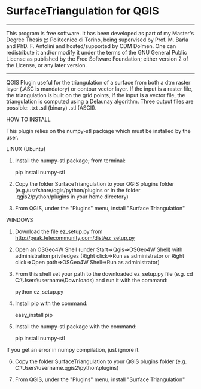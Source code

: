 # SurfaceTriangulation for QGIS


************************************************************************
This program is free software. It has been developed as part of my
Master's Degree Thesis @ Politecnico di Torino, being supervised by
Prof. M. Barla and PhD. F. Antolini and hosted/supported by CDM
Dolmen. One can redistribute it and/or modify it under the terms of
the GNU General Public License as published by the Free Software
Foundation; either version 2 of the License, or any later version.
************************************************************************


QGIS Plugin useful for the triangulation of a surface from both a dtm raster
layer (.ASC is mandatory) or contour vector layer.
If the input is a raster file, the triangulation is built on the grid points,
If the input is a vector file, the triangulation is computed using a Delaunay
algorithm.
Three output files are possible:  .txt .stl (binary) .stl (ASCII).

HOW TO INSTALL

This plugin relies on the numpy-stl package which must be installed by the user.

LINUX (Ubuntu)

1) Install the numpy-stl package; from terminal:

	pip install numpy-stl

2) Copy the folder SurfaceTriangulation to your QGIS plugins folder (e.g./usr/share/qgis/python/plugins or in the 
folder .qgis2/python/plugins in your home directory)

3) From QGIS, under the "Plugins" menu, install "Surface Triangulation"

WINDOWS

1) Download the file ez_setup.py from http://peak.telecommunity.com/dist/ez_setup.py

2) Open an OSGeo4W Shell (under Start=>Qgis=>OSGeo4W Shell) with administration 
priviledges (Right click=>Run as administrator or 
Right click=>Open path=>OSGeo4W Shell=>Run as administrator)

3) From this shell set your path to the downloaded ez_setup.py file 
(e.g. cd C:\Users\username\Downloads) and run it with the command:

	python ez_setup.py

4) Install pip with the command:

	easy_install pip

5) Install the numpy-stl package with the command:

	pip install numpy-stl

If you get an error in numpy compilation, just ignore it.
	
6) Copy the folder SurfaceTriangulation to your QGIS plugins folder (e.g.
C:\Users\username\.qgis2\python\plugins)

7) From QGIS, under the "Plugins" menu, install "Surface Triangulation"